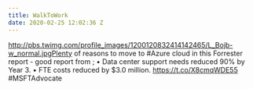 ```yaml
---
title: WalkToWork
date: 2020-02-25 12:02:36 Z
---
```


 http://pbs.twimg.com/profile_images/1200120832414142465/L_Bojb-w_normal.jpgPlenty of reasons to move to #Azure cloud in this Forrester report - good report from ; • Data center support needs reduced 90% by  Year 3. • FTE costs reduced by $3.0 million. https://t.co/X8cmqWDE55 #MSFTAdvocate